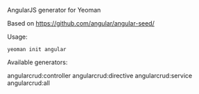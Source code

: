 AngularJS generator for Yeoman

Based on https://github.com/angular/angular-seed/

Usage:

`yeoman init angular`

Available generators:

angularcrud:controller
angularcrud:directive
angularcrud:service
angularcrud:all
